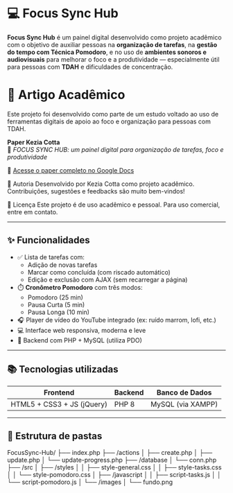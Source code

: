 # 💻 Focus Sync Hub

**Focus Sync Hub** é um painel digital desenvolvido como projeto acadêmico com o objetivo de auxiliar pessoas na **organização de tarefas**, na **gestão do tempo com Técnica Pomodoro**, e no uso de **ambientes sonoros e audiovisuais** para melhorar o foco e a produtividade — especialmente útil para pessoas com **TDAH** e dificuldades de concentração.

# 📄 Artigo Acadêmico
Este projeto foi desenvolvido como parte de um estudo voltado ao uso de ferramentas digitais de apoio ao foco e organização para pessoas com TDAH.

**Paper Kezia Cotta**  
🔬 *FOCUS SYNC HUB: um painel digital para organização de tarefas, foco e produtividade*

📎 [Acesse o paper completo no Google Docs](https://docs.google.com/document/d/1AS01UVlIsTRrb10T52mU-k3z_ILWe0Aq/edit?usp=sharing&ouid=109034901452232598237&rtpof=true&sd=true)


🤝 Autoria
Desenvolvido por Kezia Cotta como projeto acadêmico.
Contribuições, sugestões e feedbacks são muito bem-vindos! 

📜 Licença
Este projeto é de uso acadêmico e pessoal. Para uso comercial, entre em contato.

---

## ✨ Funcionalidades

- ✅ Lista de tarefas com:
  - Adição de novas tarefas
  - Marcar como concluída (com riscado automático)
  - Edição e exclusão com AJAX (sem recarregar a página)
- ⏱️ **Cronômetro Pomodoro** com três modos:
  - Pomodoro (25 min)
  - Pausa Curta (5 min)
  - Pausa Longa (10 min)
- 🎧 Player de vídeo do YouTube integrado (ex: ruído marrom, lofi, etc.)
- 💻 Interface web responsiva, moderna e leve
- 🔐 Backend com PHP + MySQL (utiliza PDO)

---

## 📚 Tecnologias utilizadas

|            Frontend |      Backend | Banco de Dados |
|---------------------|--------------|----------------|
| HTML5 + CSS3 + JS (jQuery) | PHP 8 | MySQL (via XAMPP) |

---

## 🧩 Estrutura de pastas

FocusSync-Hub/
├── index.php
├── /actions
│   ├── create.php
│   ├── update.php
│   └── update-progress.php
├── /database
│   └── conn.php
├── /src
│   ├── /styles
│   │   ├── style-general.css
│   │   ├── style-tasks.css
│   │   └── style-pomodoro.css
│   ├── /javascript
│   │   ├── script-tasks.js
│   │   └── script-pomodoro.js
│   └── /images
│       └── fundo.png

